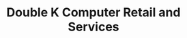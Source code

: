 ---
title: "Double K Computer Retail and Services"
url: /laoag/double-k-computer-retail-and-services/
shop: Computer
---